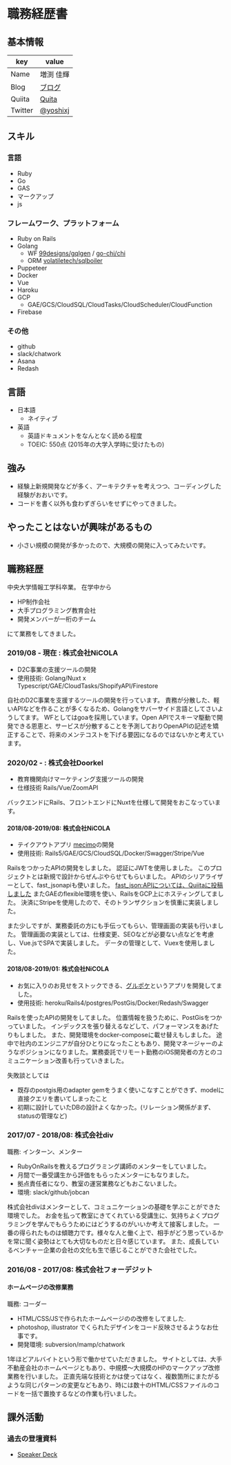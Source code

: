 # 職務経歴書

## 基本情報

|key|value|
|---|-----|
|Name|増渕 佳輝|
|Blog|[ブログ](https://yoshixj.com)|
|Quiita|[Quita](https://qiita.com/yoshixj)|
|Twitter|[@yoshixj](https://twitter.com/yoshixj)|

## スキル
### 言語
- Ruby
- Go
- GAS
- マークアップ
- js

### フレームワーク、プラットフォーム
- Ruby on Rails
- Golang
  - WF [99designs/gqlgen](https://github.com/99designs/gqlgen) / [go-chi/chi](https://github.com/go-chi/chi)
  - ORM [volatiletech/sqlboiler](https://github.com/volatiletech/sqlboiler)
- Puppeteer
- Docker
- Vue
- Haroku
- GCP
  - GAE/GCS/CloudSQL/CloudTasks/CloudScheduler/CloudFunction
- Firebase

### その他
- github
- slack/chatwork
- Asana
- Redash

## 言語
- 日本語
  - ネイティブ
- 英語
  - 英語ドキュメントをなんとなく読める程度
  - TOEIC: 550点 (2015年の大学入学時に受けたもの)

## 強み
- 経験上新規開発などが多く、アーキテクチャを考えつつ、コーディングした経験がおおいです。
- コードを書く以外も食わずぎらいをせずにやってきました。

## やったことはないが興味があるもの
- 小さい規模の開発が多かったので、大規模の開発に入ってみたいです。

## 職務経歴

中央大学情報工学科卒業。
在学中から

- HP制作会社
- 大手プログラミング教育会社
- 開発メンバーが一桁のチーム

にて業務をしてきました。


### 2019/08 -  現在 : 株式会社NiCOLA
- D2C事業の支援ツールの開発
- 使用技術: Golang/Nuxt x Typescript/GAE/CloudTasks/ShopifyAPI/Firestore

自社のD2C事業を支援するツールの開発を行っています。
責務が分散した、軽いAPIなどを作ることが多くなるため、Golangをサバーサイド言語としてさいようしてます。
WFとしてはgoaを採用しています。Open APIでスキーマ駆動で開発できる恩恵と、サービスが分散することを予測しておりOpenAPIの記述を矯正することで、将来のメンテコストを下げる要因になるのではないかと考えています。

### 2020/02 -  : 株式会社Doorkel
- 教育機関向けマーケティング支援ツールの開発
- 仕様技術 Rails/Vue/ZoomAPI

バックエンドにRails、フロントエンドにNuxtを仕様して開発をおこなっています。


#### 2018/08-2019/08: 株式会社NiCOLA
- テイクアウトアプリ [mecimo](https://mecimo.jp/)の開発
- 使用技術: Rails5/GAE/GCS/CloudSQL/Docker/Swagger/Stripe/Vue

RailsをつかったAPIの開発をしました。
認証にJWTを使用しました。
このプロジェクトとは新規で設計からぜんぶやらせてもらいました。
APIのシリアライザーとして、fast_jsonapiも使いました。 [fast_json:APIについては、Quiitaに投稿しました](https://qiita.com/yoshixj/items/6499490f6fbefea05cae)
またGAEのflexible環境を使い、RailsをGCP上にホスティングしてました。
決済にStripeを使用したので、そのトランザクションを慎重に実装しました。

また少しですが、業務委託の方にも手伝ってもらい、管理画面の実装も行いました。
管理画面の実装としては、仕様変更、SEOなどが必要ない点などを考慮し、Vue.jsでSPAで実装しました。
データの管理として、Vuexを使用しました。

#### 2018/08-2019/01: 株式会社NiCOLA
- お気に入りのお見せをストックできる、[グルポケ](https://lp.gpocket.jp/)というアプリを開発してました。
- 使用技術: heroku/Rails4/postgres/PostGis/Docker/Redash/Swagger

Railsを使ったAPIの開発をしてました。
位置情報を扱うために、PostGisをつかっていました。
インデックスを張り替えるなどして、パフォーマンスをあげたりもしました。
また、開発環境をdocker-composeに載せ替えもしました。
途中で社内のエンジニアが自分ひとりになったこともあり、開発マネージャーのようなポジションになりました。業務委託でリモート勤務のiOS開発者の方とのコミュニケーション改善も行っていきました。

失敗談としては
- 既存のpostgis用のadapter gemをうまく使いこなすことができず、modelに直接クエリを書いてしまったこと
- 初期に設計していたDBの設計よくなかった。(リレーション関係がまず、statusの管理など)

### 2017/07 - 2018/08: 株式会社div
職務: インターン、メンター

- RubyOnRailsを教えるプログラミング講師のメンターをしていました。
- 月間で一番受講生から評価をもらったメンターにもなりました。
- 拠点責任者になり、教室の運営業務などもおこないました。
- 環境: slack/github/jobcan

株式会社divはメンターとして、コミュニケーションの基礎を学ぶことができた環境でした。
お金を払って教室にきてくれている受講生に、気持ちよくプログラミングを学んでもらうためにはどうするのがいいか考えて接客しました。
一番の得られたものは傾聴力です。様々な人と働く上で、相手がどう思っているかを常に聞く姿勢はとても大切なものだと日々感じています。
また、成長しているベンチャー企業の会社の文化も生で感じることができた会社でした。

### 2016/08 - 2017/08: 株式会社フォーデジット

#### ホームページの改修業務
職務: コーダー

- HTML/CSS/JSで作られたホームページのの改修をしてました.
- photoshop, illustrator でくられたデザインをコード反映させるようなお仕事です。
- 開発環境: subversion/mamp/chatwork

1年ほどアルバイトという形で働かせていただきました。
サイトとしては、大手不動産会社のホームページともあり、中規模〜大規模のHPのマークアップ改修業務を行いました。
正直先端な技術とかは使ってはなく、複数箇所にまたがるような同じパターンの変更などもあり、時には数十のHTML/CSSファイルのコードを一括で置換するなどの作業も行いました。


## 課外活動

### 過去の登壇資料
* [Speaker Deck](https://speakerdeck.com/yoshixj)

